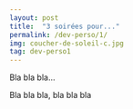 ```yaml
---
layout: post
title:  "3 soirées pour..."
permalink: /dev-perso/1/
img: coucher-de-soleil-c.jpg
tag: dev-perso1
---
```

Bla bla bla...

Bla bla bla, bla bla bla
